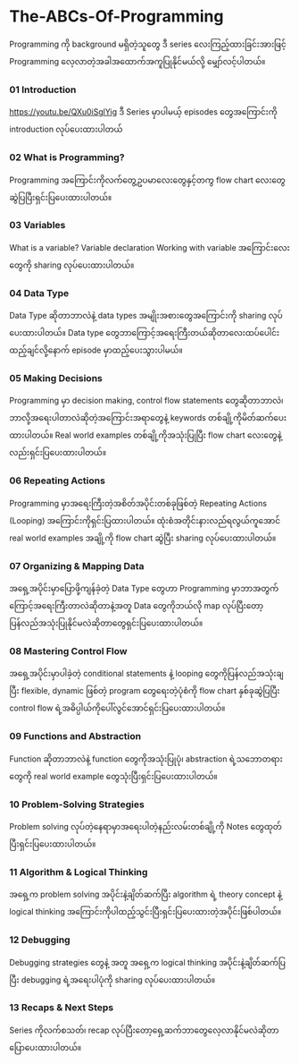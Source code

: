 # The-ABCs-Of-Programming
Programming ကို background မရှိတဲ့သူတွေ ဒီ series လေးကြည့်ထားခြင်းအားဖြင့် Programming လေ့လာတဲ့အခါအထောက်အကူပြုနိုင်မယ်လို့ မျှော်လင့်ပါတယ်။

### 01 Introduction
https://youtu.be/QXu0iSglYig
ဒီ Series မှာပါမယ့် episodes တွေအကြောင်းကို introduction လုပ်ပေးထားပါတယ်

### 02 What is Programming? 
Programming အကြောင်းကိုလက်တွေ့ဥပမာလေးတွေနှင့်တကွ flow chart လေးတွေဆွဲပြပြီးရှင်းပြပေးထားပါတယ်။

### 03 Variables 
What is a variable?
Variable declaration
Working with variable 
အကြောင်းလေးတွေကို sharing လုပ်ပေးထားပါတယ်။

### 04 Data Type
Data Type ဆိုတာဘာလဲနဲ့ data types အမျိုးအစားတွေအကြောင်းကို sharing လုပ်ပေးထားပါတယ်။
Data type တွေဘာကြောင့်အရေးကြီးတယ်ဆိုတာလေးထပ်ပေါင်းထည့်ချင်လို့နောက် episode မှာထည့်ပေးသွားပါမယ်။

### 05 Making Decisions 
Programming မှာ decision making, control flow statements တွေဆိုတာဘာလဲ၊ ဘာလို့အရေးပါတာလဲဆိုတဲ့အကြောင်းအရာတွေနဲ့ keywords တစ်ချို့ကိုမိတ်ဆက်ပေးထားပါတယ်။ Real world examples တစ်ချို့ကိုအသုံးပြုပြီး flow chart လေးတွေနဲ့လည်းရှင်းပြပေးထားပါတယ်။

### 06 Repeating Actions 
Programming မှာအရေးကြီးတဲ့အစိတ်အပိုင်းတစ်ခုဖြစ်တဲ့ Repeating Actions (Looping) အကြောင်းကိုရှင်းပြထားပါတယ်။ ထုံးစံအတိုင်းနားလည်ရလွယ်ကူအောင် real world examples အချို့ကို flow chart ဆွဲပြီး sharing လုပ်ပေးထားပါတယ်။

### 07 Organizing & Mapping Data
အရှေ့အပိုင်းမှာပြောဖို့ကျန်ခဲ့တဲ့ Data Type တွေဟာ Programming မှာဘာအတွက်ကြောင့်အရေးကြီးတာလဲဆိုတာနဲ့အတူ Data တွေကိုဘယ်လို map လုပ်ပြီးတော့ပြန်လည်အသုံးပြုနိုင်မလဲဆိုတာတွေရှင်းပြပေးထားပါတယ်။

### 08 Mastering Control Flow 
အရှေ့အပိုင်းမှာပါခဲ့တဲ့ conditional statements နဲ့ looping တွေကိုပြန်လည်အသုံးချပြီး flexible, dynamic ဖြစ်တဲ့ program တွေရေးတဲ့ပုံစံကို flow chart နှစ်ခုဆွဲပြပြီး control flow ရဲ့အဓိပ္ပါယ်ကိုပေါ်လွင်အောင်ရှင်းပြပေးထားပါတယ်။

### 09 Functions and Abstraction 
Function ဆိုတာဘာလဲနဲ့ function တွေကိုအသုံးပြုပုံ၊ abstraction ရဲ့သဘောတရားတွေကို real world example တွေသုံးပြီးရှင်းပြပေးထားပါတယ်။

### 10 Problem-Solving Strategies 
Problem solving လုပ်တဲ့နေရာမှာအရေးပါတဲ့နည်းလမ်းတစ်ချို့ကို Notes တွေထုတ်ပြီးရှင်းပြပေးထားပါတယ်။

### 11 Algorithm & Logical Thinking
အရှေ့က problem solving အပိုင်းနဲ့ချိတ်ဆက်ပြီး algorithm ရဲ့ theory concept နဲ့ logical thinking အကြောင်းကိုပါထည့်သွင်းပြီးရှင်းပြပေးထားတဲ့အပိုင်းဖြစ်ပါတယ်။

### 12 Debugging 
Debugging strategies တွေနဲ့ အတူ အရှေ့က logical thinking အပိုင်းနဲ့ချိတ်ဆက်ပြပြီး debugging ရဲ့အရေးပါပုံကို sharing လုပ်ပေးထားပါတယ်။

### 13 Recaps & Next Steps
Series ကိုလက်စသတ်၊ recap လုပ်ပြီးတော့ရှေ့ဆက်ဘာတွေလေ့လာနိုင်မလဲဆိုတာပြောပေးထားပါတယ်။


